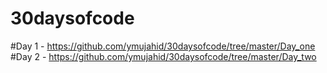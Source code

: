 # 30daysofcode
#Day 1 - https://github.com/ymujahid/30daysofcode/tree/master/Day_one
#Day 2 - https://github.com/ymujahid/30daysofcode/tree/master/Day_two
